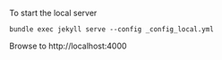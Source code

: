 

To start the local server
```
bundle exec jekyll serve --config _config_local.yml
```

Browse to http://localhost:4000